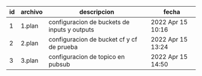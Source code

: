 | id  | archivo | descripcion                                  | fecha             |
| --- | ------- | -------------------------------------------- | ----------------- |
| 1   | 1.plan  | configuracion de buckets de inputs y outputs | 2022 Apr 15 10:16 |
| 2   | 2.plan  | configuracion de bucket cf y cf de prueba    | 2022 Apr 15 13:24 |
| 3   | 3.plan  | configuracion de topico en pubsub            | 2022 Apr 15 14:50 |

